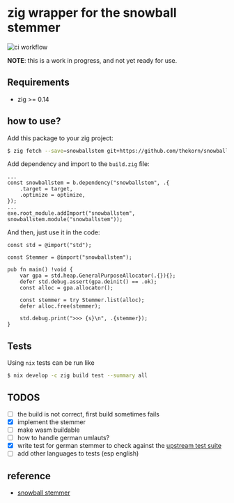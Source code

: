 # zig wrapper for the snowball stemmer

![ci workflow](https://github.com/thekorn/snowballstem.zig/actions/workflows/ci.yaml/badge.svg)


**NOTE**: this is a work in progress, and not yet ready for use.

## Requirements

- zig >= 0.14

## how to use?

Add this package to your zig project:

```bash
$ zig fetch --save=snowballstem git+https://github.com/thekorn/snowballstem.zig.git#main
```

Add dependency and import to the `build.zig` file:

```zig
...
const snowballstem = b.dependency("snowballstem", .{
    .target = target,
    .optimize = optimize,
});
...
exe.root_module.addImport("snowballstem", snowballstem.module("snowballstem"));
```

And then, just use it in the code:

```zig
const std = @import("std");

const Stemmer = @import("snowballstem");

pub fn main() !void {
    var gpa = std.heap.GeneralPurposeAllocator(.{}){};
    defer std.debug.assert(gpa.deinit() == .ok);
    const alloc = gpa.allocator();

    const stemmer = try Stemmer.list(alloc);
    defer alloc.free(stemmer);

    std.debug.print(">>> {s}\n", .{stemmer});
}
```

## Tests

Using `nix` tests can be run like

```bash
$ nix develop -c zig build test --summary all
```

## TODOS

- [ ] the build is not correct, first build sometimes fails
- [x] implement the stemmer
- [ ] make wasm buildable
- [ ] how to handle german umlauts?
- [x] write test for german stemmer to check against the [upstream test suite](https://github.com/snowballstem/snowball-data/blob/master/german/voc.txt)
- [ ] add other languages to tests (esp english)

## reference

- [snowball stemmer](https://github.com/snowballstem/snowball)
